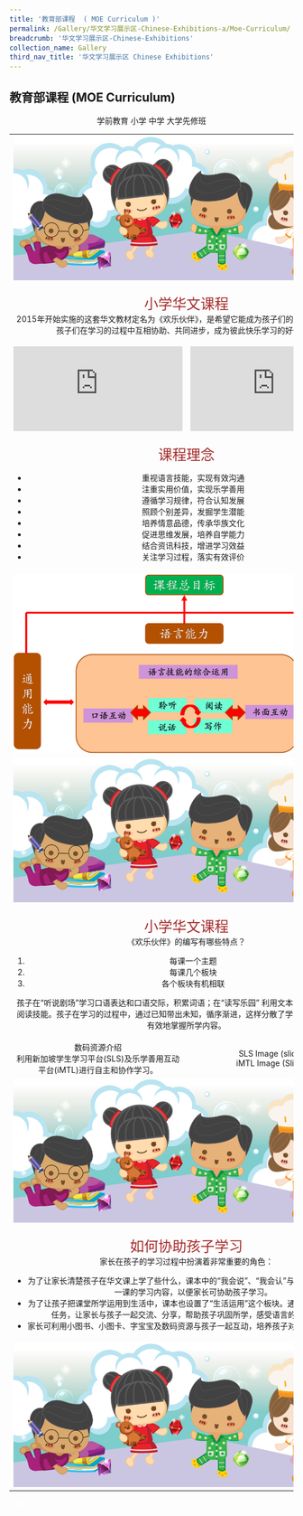 ```yaml
---
title: '教育部课程  ( MOE Curriculum )'
permalink: /Gallery/华文学习展示区-Chinese-Exhibitions-a/Moe-Curriculum/
breadcrumb: '华文学习展示区-Chinese-Exhibitions'
collection_name: Gallery
third_nav_title: '华文学习展示区 Chinese Exhibitions'
---
```


##  	教育部课程  (MOE Curriculum)
<html>
<body>
<style>

 .tab img{
   width: 50%;
 }
  </style>
<div style="margin-top:auto;margin-bottom:auto;text-align:center;">
<div class="tab">
  <a href="#Prech"><div style="display:inline-block;" class="btnClass">学前教育</div></a>
  <a href="#Pri"><div style="display:inline-block;" class="btnClass">小学</div></a>
  <a href="#Sec"><div style="display:inline-block;" class="btnClass">中学</div></a>
  <a href="#PreU"><div style="display:inline-block;" class="btnClass">大学先修班</div></a><br/>

<div id="Pri" style="display:block;">
<table>
<tr><td colspan="2"><img src="/images/footerBanner.png"></td></tr>
 <tr><td colspan="2"><p><span style="color:#A52A2A;font-size:25px"> 小学华文课程 </span><br/>
  2015年开始实施的这套华文教材定名为《欢乐伙伴》，是希望它能成为孩子们的学习良伴，也希望孩子们在学习的过程中互相协助、共同进步，成为彼此快乐学习的好伙伴。
</p></td></tr>
 <tr>
  <p>
   <td> 
  <iframe src="https://www.youtube.com/embed/M5BPpRfkbO8" frameborder="0" allow="accelerometer; autoplay; encrypted-media; gyroscope; picture-in-picture" allowfullscreen></iframe></td> 
  <td>
  <iframe src="https://www.youtube.com/embed/M5BPpRfkbO8" frameborder="0" allow="accelerometer; autoplay; encrypted-media; gyroscope; picture-in-picture" allowfullscreen></iframe></td>
  </p>
 </tr>
 <tr><td colspan="2"><p><span style="color:#A52A2A;font-size:25px">课程理念 </span><br />
  <ul>
  <li>重视语言技能，实现有效沟通</li>
  <li>注重实用价值，实现乐学善用</li>
  <li>遵循学习规律，符合认知发展</li>
   <li>照顾个别差异，发掘学生潜能</li>
  <li>培养情意品德，传承华族文化</li>
  <li>促进思维发展，培养自学能力</li>
  <li>结合资讯科技，增进学习效益</li>
  <li>关注学习过程，落实有效评价</li>
</ul></p>
 </td></tr>
 <tr><td colspan="2"><img src="/images/Picture3.png"></td></tr>
<tr><td colspan="2"><img src="/images/footerBanner.png"></td></tr>
 <tr><td colspan="2">
 <p> <span style="color:#A52A2A;font-size:25px"> 小学华文课程 </span><br />
    《欢乐伙伴》的编写有哪些特点？
    <ol>
     <li>每课一个主题</li>
     <li>每课几个板块</li>
     <li>各个板块有机相联</li>
    </ol>
    孩子在“听说剧场”学习口语表达和口语交际，积累词语；在“读写乐园” 利用文本学习字、词、句与阅读技能。孩子在学习的过程中，通过已知带出未知，循序渐进，这样分散了学习难点，使他们能有效地掌握所学内容。
    </p></td></tr>
 <tr><td>数码资源介绍<br/>利用新加坡学生学习平台(SLS)及乐学善用互动平台(iMTL)进行自主和协作学习。</td> <td>SLS Image (slide 8)<br/> iMTL Image (Slide 8)</td></tr>
 <tr><td colspan="2"><img src="/images/footerBanner.png"></td></tr>
 <tr><td colspan="2">
 <p> <span style="color:#A52A2A;font-size:25px"> 如何协助孩子学习</span>
    <br/>家长在孩子的学习过程中扮演着非常重要的角色：
    <ul>
     <li>为了让家长清楚孩子在华文课上学了些什么，课本中的“我会说”、“我会认”与“我会写” 列出了每一课的学习内容，以便家长可协助孩子学习。</li>
     <li>为了让孩子把课堂所学运用到生活中，课本也设置了“生活运用”这个板块。通过一些小活动和小任务，让家长与孩子一起交流、分享，帮助孩子巩固所学，感受语言的实用价值。</li>
     <li>家长可利用小图书、小图卡、字宝宝及数码资源与孩子一起互动，培养孩子对华文华语的兴趣。</li>
    </ul>
 </p></td></tr>
 <tr><td colspan="2"><img style="width:100%" src="/images/footerBanner.png"></td></tr>
</table>
</div>

</div>
</div>

<div class="btntop"><a href="#top" style="text-decoration:none;"><span style="color:white"><b>Top</b></span></a></div>

